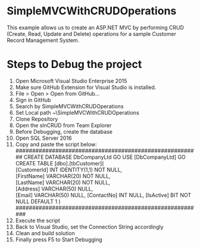 # SimpleMVCWithCRUDOperations
This example allows us to create an ASP.NET MVC by performing CRUD (Create, Read, Update and Delete) operations for a sample Customer Record Management System.

# Steps to Debug the project
1. Open Microsoft Visual Studio Enterprise 2015
2. Make sure GitHub Extension for Visual Studio is installed.
3. File > Open > Open from GitHub...
4. Sign in GitHub
5. Search by SimpleMVCWithCRUDOperations
6. Set Local path ~\SimpleMVCWithCRUDOperations
7. Clone Repository
8. Open the slnCRUD from Team Explorer
9. Before Debugging, create the database
10. Open SQL Server 2016
11. Copy and paste the script below:
########################################################
CREATE DATABASE DbCompanyLtd
GO
USE [DbCompanyLtd]
GO
CREATE TABLE [dbo].[tbCustomer](    
    [CustomerId] INT IDENTITY(1,1) NOT NULL,    
    [FirstName] VARCHAR(20) NOT NULL,    
    [LastName] VARCHAR(20) NOT NULL,   
    [Address] VARCHAR(50) NULL,    
    [Email] VARCHAR(50) NULL,
    [ContactNo] INT NULL,
    [IsActive] BIT NOT NULL DEFAULT 1
)
#########################################################
12. Execute the script
13. Back to Visual Studio, set the Connection String accordingly
14. Clean and build solution
15. Finally press F5 to Start Debugging
